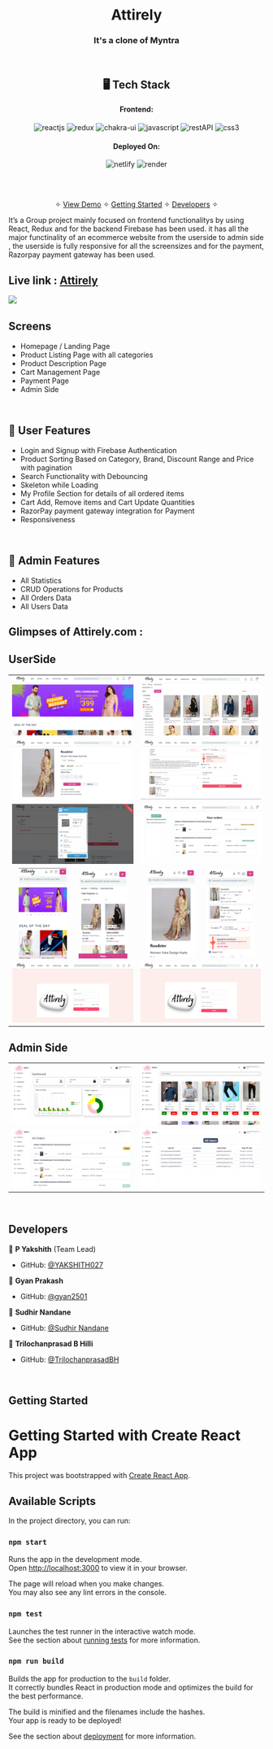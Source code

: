 <h1 align="center">Attirely</h1>

<h3 align="center">It's a clone of Myntra</h3>

<br />


<h2 align="center">🖥️ Tech Stack</h2>


<h4 align="center">Frontend:</h4>

<p align="center">
  <img src="https://img.shields.io/badge/React-20232A?style=for-the-badge&logo=react&logoColor=61DAFB" alt="reactjs" />
  <img src="https://img.shields.io/badge/Redux-593D88?style=for-the-badge&logo=redux&logoColor=white" alt="redux" />
  <img src="https://img.shields.io/badge/Chakra%20UI-3bc7bd?style=for-the-badge&logo=chakraui&logoColor=white" alt="chakra-ui" />
  <img src="https://img.shields.io/badge/JavaScript-323330?style=for-the-badge&logo=javascript&logoColor=F7DF1E" alt="javascript" />
  <img src="https://img.shields.io/badge/firebase-20232A?style=for-the-badge&logo=firebase&logoColor=#fa9911" alt="restAPI" />
  <img src="https://img.shields.io/badge/CSS3-1572B6?style=for-the-badge&logo=css3&logoColor=white" alt="css3" />
 
</p>








<h4 align="center">Deployed On:</h4>

<p align="center">
  <img src="https://img.shields.io/badge/Netlify-00C7B7?style=for-the-badge&logo=netlify&logoColor=white" alt="netlify" />
  <img src="https://img.shields.io/badge/Render-430098?style=for-the-badge&logo=heroku&logoColor=white" alt="render" />
</p>





<br />

<p align="center">
  <br />&#10023;
  <a href="#Live-link">View Demo</a> &#10023;
  <a href="#Getting-Started">Getting Started</a> &#10023; 
  <a href="#Developers">Developers</a> &#10023;
</p>

It’s a Group project mainly focused on frontend functionalitys by using React, Redux and for the backend Firebase has been used. it has all the major functinality of an ecommerce website from the userside to admin side , the userside is fully responsive for all the screensizes and for the payment, Razorpay payment gateway has been used.

## Live link : <a href="https://attirely.netlify.app/">Attirely</a>

<img src="https://i.ibb.co/JrZhQKJ/ezgif-com-gif-maker.gif"  />


<br />

## Screens 
- Homepage / Landing Page
- Product Listing Page with all categories
- Product Description Page
- Cart Management Page
- Payment Page
- Admin Side




<br />

## 🚀 User Features
- Login and Signup 
with Firebase Authentication
- Product Sorting Based on Category, Brand, Discount Range and Price with pagination
- Search Functionality with Debouncing
- Skeleton while Loading
- My Profile Section for details of all ordered items
- Cart Add, Remove items and Cart Update Quantities 
- RazorPay payment gateway integration for Payment
- Responsiveness

<br />

## 🚀 Admin Features
- All Statistics 
- CRUD Operations for Products
- All Orders Data
- All Users Data

 


## Glimpses of Attirely.com  :


## UserSide
<table >

  <tr>
   <td><img src="https://github.com/YAKSHITH027/store-img/blob/master/Attirely/home.png"  alt="allProducts" /></td>
    <td><img src="https://github.com/YAKSHITH027/store-img/blob/master/Attirely/products.png"  alt="men" /></td>
  </tr>
  <tr>
      <td><img src="https://github.com/YAKSHITH027/store-img/blob/master/Attirely/SingleProducts.png"  alt="men" /></td>
    <td><img src="https://github.com/YAKSHITH027/store-img/blob/master/Attirely/cart.png" alt="allProducts" /></td>

  </tr>
   <tr>
      <td><img src="https://github.com/YAKSHITH027/store-img/blob/master/Attirely/payment.png"  alt="men" /></td>
    <td><img src="https://github.com/YAKSHITH027/store-img/blob/master/Attirely/userInfo.png" alt="allProducts" /></td>

  </tr>
  <tr>
      <td align='center'><img src="https://github.com/YAKSHITH027/store-img/blob/master/Attirely/homeSmall.png"  alt="men" width='40%' />&nbsp;&nbsp;&nbsp;&nbsp;&nbsp;
     <img src="https://github.com/YAKSHITH027/store-img/blob/master/Attirely/productsSmall.png"  alt="men" width='40%'' /></td>
     <td align='center'><img src="https://github.com/YAKSHITH027/store-img/blob/master/Attirely/singleProductSmall.png" alt="allProducts" width='40%' />          &nbsp;&nbsp;&nbsp;&nbsp;
    <img src="https://github.com/YAKSHITH027/store-img/blob/master/Attirely/cartSmall.png" alt="allProducts" width='40%' /></td>

  </tr>
 
   <tr>
    <td><img maxW="50%" src="https://github.com/YAKSHITH027/store-img/blob/master/Attirely/signin.png"  alt="home" /></td>
    <td><img maxW="50%" src="https://github.com/YAKSHITH027/store-img/blob/master/Attirely/signup.png"  alt="coupons" /></td>
  </tr>
 

</table>

## Admin Side
<table >

  <tr>
   <td><img src="https://github.com/YAKSHITH027/store-img/blob/master/Attirely/adminDashboard.png"  alt="allProducts" /></td>
    <td><img src="https://github.com/YAKSHITH027/store-img/blob/master/Attirely/adminProducts.png"  alt="men" /></td>
  </tr>
  <tr>
      <td><img src="https://github.com/YAKSHITH027/store-img/blob/master/Attirely/adminOrders.png"  alt="men" /></td>
    <td><img src="https://github.com/YAKSHITH027/store-img/blob/master/Attirely/users.png" alt="allProducts" /></td>

  </tr>
   
 

</table>
<br />

## Developers

👤 **P Yakshith** (Team Lead)

- GitHub: [@YAKSHITH027](https://github.com/YAKSHITH027)


👤 **Gyan Prakash**

- GitHub: [@gyan2501](https://github.com/gyan2501)

👤 **Sudhir Nandane**

- GitHub: [@Sudhir Nandane](https://github.com/codersudhir)

👤 **Trilochanprasad B Hilli**

- GitHub: [@TrilochanprasadBH](https://github.com/TrilochanprasadBH)

<br/>


## Getting Started



# Getting Started with Create React App

This project was bootstrapped with [Create React App](https://github.com/facebook/create-react-app).

## Available Scripts

In the project directory, you can run:

### `npm start`

Runs the app in the development mode.\
Open [http://localhost:3000](http://localhost:3000) to view it in your browser.

The page will reload when you make changes.\
You may also see any lint errors in the console.

### `npm test`

Launches the test runner in the interactive watch mode.\
See the section about [running tests](https://facebook.github.io/create-react-app/docs/running-tests) for more information.

### `npm run build`

Builds the app for production to the `build` folder.\
It correctly bundles React in production mode and optimizes the build for the best performance.

The build is minified and the filenames include the hashes.\
Your app is ready to be deployed!

See the section about [deployment](https://facebook.github.io/create-react-app/docs/deployment) for more information.



